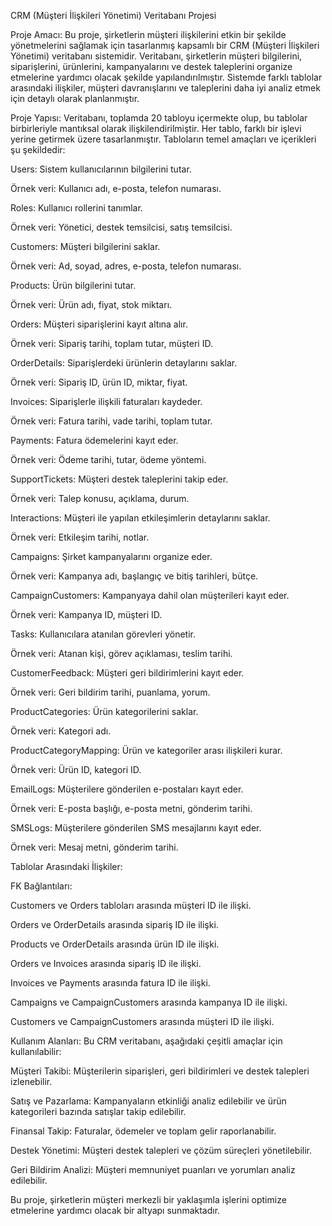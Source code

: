 CRM (Müşteri İlişkileri Yönetimi) Veritabanı Projesi

Proje Amacı:
Bu proje, şirketlerin müşteri ilişkilerini etkin bir şekilde yönetmelerini sağlamak için tasarlanmış kapsamlı bir CRM (Müşteri İlişkileri Yönetimi) veritabanı sistemidir. Veritabanı, şirketlerin müşteri bilgilerini, siparişlerini, ürünlerini, kampanyalarını ve destek taleplerini organize etmelerine yardımcı olacak şekilde yapılandırılmıştır. Sistemde farklı tablolar arasındaki ilişkiler, müşteri davranışlarını ve taleplerini daha iyi analiz etmek için detaylı olarak planlanmıştır.

Proje Yapısı:
Veritabanı, toplamda 20 tabloyu içermekte olup, bu tablolar birbirleriyle mantıksal olarak ilişkilendirilmiştir. Her tablo, farklı bir işlevi yerine getirmek üzere tasarlanmıştır. Tabloların temel amaçları ve içerikleri şu şekildedir:

Users: Sistem kullanıcılarının bilgilerini tutar.

Örnek veri: Kullanıcı adı, e-posta, telefon numarası.

Roles: Kullanıcı rollerini tanımlar.

Örnek veri: Yönetici, destek temsilcisi, satış temsilcisi.

Customers: Müşteri bilgilerini saklar.

Örnek veri: Ad, soyad, adres, e-posta, telefon numarası.

Products: Ürün bilgilerini tutar.

Örnek veri: Ürün adı, fiyat, stok miktarı.

Orders: Müşteri siparişlerini kayıt altına alır.

Örnek veri: Sipariş tarihi, toplam tutar, müşteri ID.

OrderDetails: Siparişlerdeki ürünlerin detaylarını saklar.

Örnek veri: Sipariş ID, ürün ID, miktar, fiyat.

Invoices: Siparişlerle ilişkili faturaları kaydeder.

Örnek veri: Fatura tarihi, vade tarihi, toplam tutar.

Payments: Fatura ödemelerini kayıt eder.

Örnek veri: Ödeme tarihi, tutar, ödeme yöntemi.

SupportTickets: Müşteri destek taleplerini takip eder.

Örnek veri: Talep konusu, açıklama, durum.

Interactions: Müşteri ile yapılan etkileşimlerin detaylarını saklar.

Örnek veri: Etkileşim tarihi, notlar.

Campaigns: Şirket kampanyalarını organize eder.

Örnek veri: Kampanya adı, başlangıç ve bitiş tarihleri, bütçe.

CampaignCustomers: Kampanyaya dahil olan müşterileri kayıt eder.

Örnek veri: Kampanya ID, müşteri ID.

Tasks: Kullanıcılara atanılan görevleri yönetir.

Örnek veri: Atanan kişi, görev açıklaması, teslim tarihi.

CustomerFeedback: Müşteri geri bildirimlerini kayıt eder.

Örnek veri: Geri bildirim tarihi, puanlama, yorum.

ProductCategories: Ürün kategorilerini saklar.

Örnek veri: Kategori adı.

ProductCategoryMapping: Ürün ve kategoriler arası ilişkileri kurar.

Örnek veri: Ürün ID, kategori ID.

EmailLogs: Müşterilere gönderilen e-postaları kayıt eder.

Örnek veri: E-posta başlığı, e-posta metni, gönderim tarihi.

SMSLogs: Müşterilere gönderilen SMS mesajlarını kayıt eder.

Örnek veri: Mesaj metni, gönderim tarihi.

Tablolar Arasındaki İlişkiler:

FK Bağlantıları:

Customers ve Orders tabloları arasında müşteri ID ile ilişki.

Orders ve OrderDetails arasında sipariş ID ile ilişki.

Products ve OrderDetails arasında ürün ID ile ilişki.

Orders ve Invoices arasında sipariş ID ile ilişki.

Invoices ve Payments arasında fatura ID ile ilişki.

Campaigns ve CampaignCustomers arasında kampanya ID ile ilişki.

Customers ve CampaignCustomers arasında müşteri ID ile ilişki.

Kullanım Alanları:
Bu CRM veritabanı, aşağıdaki çeşitli amaçlar için kullanılabilir:

Müşteri Takibi: Müşterilerin siparişleri, geri bildirimleri ve destek talepleri izlenebilir.

Satış ve Pazarlama: Kampanyaların etkinliği analiz edilebilir ve ürün kategorileri bazında satışlar takip edilebilir.

Finansal Takip: Faturalar, ödemeler ve toplam gelir raporlanabilir.

Destek Yönetimi: Müşteri destek talepleri ve çözüm süreçleri yönetilebilir.

Geri Bildirim Analizi: Müşteri memnuniyet puanları ve yorumları analiz edilebilir.

Bu proje, şirketlerin müşteri merkezli bir yaklaşımla işlerini optimize etmelerine yardımcı olacak bir altyapı sunmaktadır.

